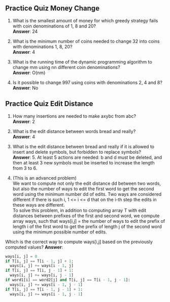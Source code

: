 ## Practice Quiz Money Change ##
1. What is the smallest amount of money for which greedy strategy fails with coin denominations of 1, 8 and 20?  
**Answer**: 24

2. What is the minimum number of coins needed to change 32 into coins with denominations 1, 8, 20?  
**Answer**: 4

3. What is the running time of the dynamic programming algorithm to change mm using nn different coin denominations?  
**Answer**: O(nm)

4. Is it possible to change 997 using coins with denominations 2, 4 and 8?  
**Answer**: No

## Practice Quiz Edit Distance ##

1. How many insertions are needed to make axybc from abc?  
**Answer**: 2

2. What is the edit distance between words bread and really?  
**Answer**: 4

3. What is the edit distance between bread and really if it is allowed to insert and delete symbols, but forbidden to replace symbols?  
**Answer**: 5. At least 5 actions are needed: b and d must be deleted, and then at least 3 new symbols must be inserted to increase the length from 3 to 6.

4. (This is an advanced problem)  
We want to compute not only the edit distance dd between two words, but also the number of ways to edit the first word to get the second word using the minimum number dd of edits. Two ways are considered different if there is such i, 1 <= i <= d that on the i-th step the edits in these ways are different.  
To solve this problem, in addition to computing array T with edit distances between prefixes of the first and second word, we compute array ways, such that ways[i,j] = the number of ways to edit the prefix of length i of the first word to get the prefix of length j of the second word using the minimum possible number of edits.

Which is the correct way to compute ways[i,j] based on the previously computed values?
**Answer**: 
```python
ways[i, j] = 0
if T[i, j] == T[i - 1, j] + 1:
  ways[i, j] += ways[i - 1, j]
if T[i, j] == T[i, j - 1] + 1:
  ways[i, j] += ways[i, j - 1]
if word1[i] == word2[j] and T[i, j] == T[i - 1, j - 1]:
  ways[i, j] += ways[i - 1, j - 1]
if T[i, j] == T[i - 1, j - 1] + 1:
  ways[i, j] += ways[i - 1, j - 1]
```